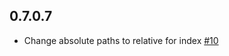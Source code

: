 ## 0.7.0.7

* Change absolute paths to relative for index [#10](https://github.com/snoyberg/yackage/pull/10)
